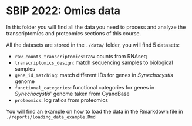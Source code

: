 # SBiP 2022: Omics data

In this folder you will find all the data you need to process and analyze the transcriptomics and proteomics sections of this course.

All the datasets are stored in the `./data/` folder, you will find 5 datasets:


- `raw_counts_transcriptomics`: raw counts from RNAseq
- `transcriptomics_design`: match sequencing samples to biological samples
- `gene_id_matching`: match different IDs for genes in *Synechocystis* genome
- `functional_categories`: functional categories for genes in *Synechocystis*' genome taken from CyanoBase
- `proteomics`: log ratios from proteomics

You will find an example on how to load the data in the Rmarkdown file in `./reports/loading_data_example.Rmd`
